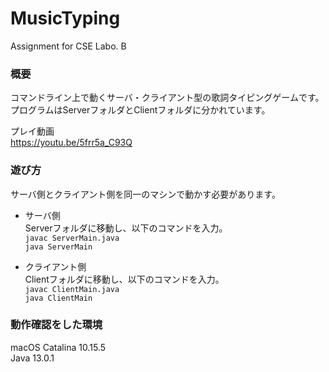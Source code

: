 # MusicTyping
Assignment for CSE Labo. B

### 概要
コマンドライン上で動くサーバ・クライアント型の歌詞タイピングゲームです。  
プログラムはServerフォルダとClientフォルダに分かれています。  

プレイ動画  
https://youtu.be/5frr5a_C93Q  

### 遊び方
サーバ側とクライアント側を同一のマシンで動かす必要があります。  
- サーバ側  
Serverフォルダに移動し、以下のコマンドを入力。  
`javac ServerMain.java`  
`java ServerMain`  

- クライアント側  
Clientフォルダに移動し、以下のコマンドを入力。  
`javac ClientMain.java`  
`java ClientMain`  

### 動作確認をした環境
macOS Catalina 10.15.5  
Java 13.0.1  
